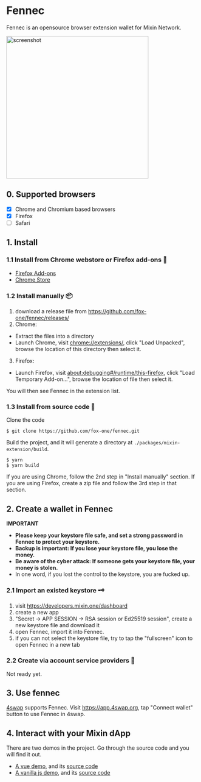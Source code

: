 # Fennec

Fennec is an opensource browser extension wallet for Mixin Network.

<img width="374" alt="screenshot" src="https://user-images.githubusercontent.com/67439/114180680-7b160580-997b-11eb-9639-91eb0cf79611.png">


## 0. Supported browsers

- [x] Chrome and Chromium based browsers
- [x] Firefox
- [ ] Safari

## 1. Install

### 1.1 Install from Chrome webstore or Firefox add-ons 🛒

- [Firefox Add-ons](https://addons.mozilla.org/en-US/firefox/addon/fox_fennec/)
- [Chrome Store](https://chrome.google.com/webstore/detail/fennec/eincngenkhohbbfpkohipekcmnkfamjp)

### 1.2 Install manually 📦

1. download a release file from https://github.com/fox-one/fennec/releases/
2. Chrome:
  - Extract the files into a directory
  - Launch Chrome, visit [chrome://extensions/](chrome://extensions/), click "Load Unpacked", browse the location of this directory then select it.
3. Firefox:
  - Launch Firefox, visit [about:debugging#/runtime/this-firefox](about:debugging#/runtime/this-firefox), click "Load Temporary Add-on...", browse the location of file then select it.

You will then see Fennec in the extension list.

### 1.3 Install from source code 🔧

Clone the code

```
$ git clone https://github.com/fox-one/fennec.git
```

Build the project, and it will generate a directory at `./packages/mixin-extension/build`.

```
$ yarn
$ yarn build
```

If you are using Chrome, follow the 2nd step in "Install manually" section. If you are using Firefox, create a zip file and follow the 3rd step in that section.

## 2. Create a wallet in Fennec

**IMPORTANT**

- **Please keep your keystore file safe, and set a strong password in Fennec to protect your keystore.**
- **Backup is important: If you lose your keystore file, you lose the money.**
- **Be aware of the cyber attack: If someone gets your keystore file, your money is stolen.**
- In one word, if you lost the control to the keystore, you are fucked up.

### 2.1 Import an existed keystore 🗝

1. visit https://developers.mixin.one/dashboard
2. create a new app
3. "Secret -> APP SESSION -> RSA session or Ed25519 session", create a new keystore file and download it
4. open Fennec, import it into Fennec.
5. if you can not select the keystore file, try to tap the "fullscreen" icon to open Fennec in a new tab

### 2.2 Create via account service providers 🔑

Not ready yet.

## 3. Use fennec

[4swap](https://4swap.org) supports Fennec. Visit https://app.4swap.org, tap "Connect wallet" button to use Fennec in 4swap.

## 4. Interact with your Mixin dApp

There are two demos in the project. Go through the source code and you will find it out.

- [A vue demo](https://fox-one.github.io/fennec), and its [source code](https://github.com/fox-one/fennec/tree/main/packages/mixin-extension-demo)
- [A vanilla js demo](https://fox-one.github.io/fennec/javascript), and its [source code](https://github.com/fox-one/fennec/blob/main/packages/mixin-extension-demo/public/javascript.html)
